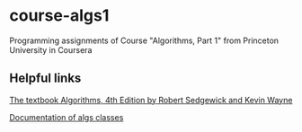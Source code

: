 # course-algs1

Programming assignments of Course "Algorithms, Part 1" from Princeton University in Coursera

## Helpful links

[The textbook Algorithms, 4th Edition by Robert Sedgewick and Kevin Wayne](http://algs4.cs.princeton.edu/home/)

[Documentation of algs classes](http://algs4.cs.princeton.edu/code/javadoc/edu/princeton/cs/algs4/)